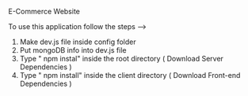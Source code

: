 E-Commerce Website         
                                                       
To use this application follow the steps -->                                             
1. Make dev.js file inside config folder                                       
2. Put mongoDB info into dev.js file                   
3. Type  " npm instal" inside the root directory  ( Download Server Dependencies ) 
4. Type " npm install" inside the client directory ( Download Front-end Dependencies ) 

